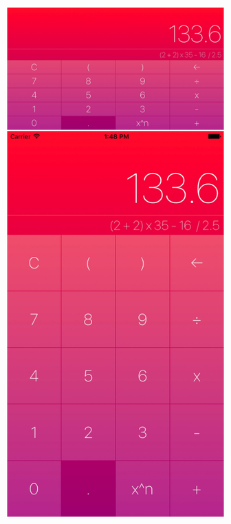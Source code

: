 ![landscape](https://github.com/DeadHipo/Calculator/blob/master/landscape.jpg)
![portrait](https://github.com/DeadHipo/Calculator/blob/master/portrait.jpg)